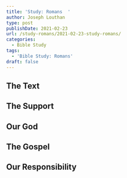 ```yaml
---
title: 'Study: Romans  '
author: Joseph Louthan
type: post
publishDate: 2021-02-23
url: /study-romans/2021-02-23-study-romans/
categories:
  - Bible Study
tags:
  - 'Bible Study: Romans'
draft: false
---
```

## The Text

## The Support

## Our God

## The Gospel

## Our Responsibility

